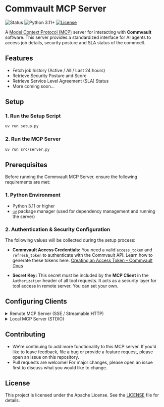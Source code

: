 # Commvault MCP Server

![Status](https://img.shields.io/badge/status-active-brightgreen)
![Python 3.11+](https://img.shields.io/badge/python-3.11%2B-blue)
[![License](https://img.shields.io/badge/License-Apache_2.0-red.svg)](https://opensource.org/licenses/Apache-2.0)


A [Model Context Protocol (MCP)](https://modelcontextprotocol.org/) server for interacting with **Commvault** software. This server provides a standardized interface for AI agents to access job details, security posture and SLA status of the commcell.


## Features

- Fetch job history (Active / All / Last 24 hours)
- Retrieve Security Posture and Score
- Retrieve Service Level Agreement (SLA) Status
- More coming soon...


## Setup

### 1. Run the Setup Script

```bash
uv run setup.py
```

### 2. Run the MCP Server

```bash
uv run src/server.py
```

## Prerequisites

Before running the Commvault MCP Server, ensure the following requirements are met:

### 1. Python Environment

* Python 3.11 or higher
* [`uv`](https://github.com/astral-sh/uv) package manager (used for dependency management and running the server)

### 2. Authentication & Security Configuration

The following values will be collected during the setup process:

* **Commvault Access Credentials:**
  You need a valid `access_token` and `refresh_token` to authenticate with the Commvault API.
  Learn how to generate these tokens here: [Creating an Access Token – Commvault Docs](https://documentation.commvault.com/11.38/expert/creating_access_token.html)
  
* **Secret Key:**
  This secret must be included by the **MCP Client** in the `Authorization` header of all tool requests.
  It acts as a security layer for tool access in remote server. You can set your own. 


## Configuring Clients

<details>
<summary>Remote MCP Server (SSE / Streamable HTTP)</summary>

```json
{
  "mcpServers": {
    "Commvault": {
      "command": "npx",
      "args": ["mcp-remote", "HOST:PORT/mcp", "--header", "Authorization: <secret stored in server keyring>"]
    }
  }
}

```
</details>

<details>
<summary>Local MCP Server (STDIO)</summary>

```json
{
  "mcpServers": {
    "Commvault": {
      "command": "C:\\YOUR\\PATH\\TO\\commvault-mcp-server\\.venv\\bin\\python",
      "args": [
        "C:\\YOUR\\PATH\\TO\\commvault-mcp-server\\src\\server.py"
      ]
    }
  }
}


```
</details>

## Contributing

- We're continuing to add more functionality to this MCP server. If you'd like to leave feedback, file a bug or provide a feature request, please open an issue on this repository.
- Pull requests are welcome! For major changes, please open an issue first to discuss what you would like to change.

## License

This project is licensed under the Apache License. See the [LICENSE](./LICENSE) file for details.

